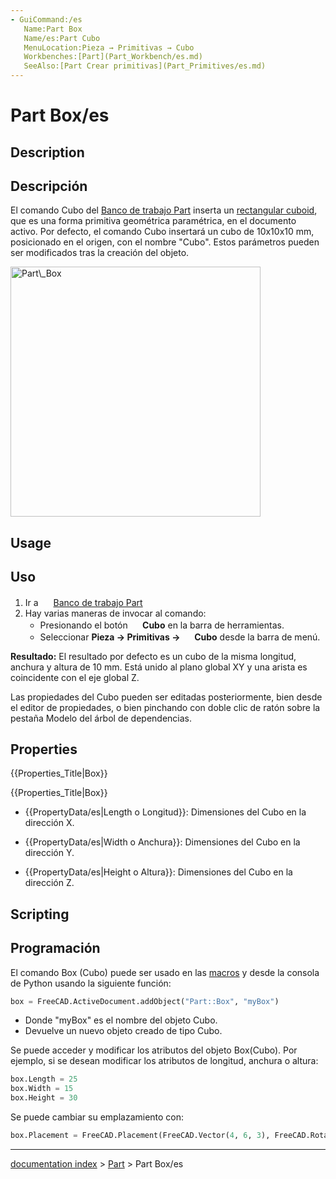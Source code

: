 ```yaml
---
- GuiCommand:/es
   Name:Part Box
   Name/es:Part Cubo
   MenuLocation:Pieza → Primitivas → Cubo
   Workbenches:[Part](Part_Workbench/es.md)
   SeeAlso:[Part Crear primitivas](Part_Primitives/es.md)
---
```


# Part Box/es


</div>

## Description


<div class="mw-translate-fuzzy">

## Descripción

El comando Cubo del [Banco de trabajo Part](Part_Workbench/es.md) inserta un [rectangular cuboid](http://en.wikipedia.org/wiki/Cuboid#Rectangular_cuboid), que es una forma primitiva geométrica paramétrica, en el documento activo. Por defecto, el comando Cubo insertará un cubo de 10x10x10 mm, posicionado en el origen, con el nombre \"Cubo\". Estos parámetros pueden ser modificados tras la creación del objeto.


</div>

<img alt="Part\_Box" src=images/Part_Box.jpg  style="width:400px;">

## Usage


<div class="mw-translate-fuzzy">

## Uso

1.  Ir a <img alt="" src=images/Workbench_Part.svg  style="width:16px;"> [Banco de trabajo Part](Part_Workbench/es.md)
2.  Hay varias maneras de invocar al comando:
    -   Presionando el botón **<img src="images/Part_Box.svg" width=16px> Cubo** en la barra de herramientas.
    -   Seleccionar **Pieza → Primitivas → <img src="images/Part_Box.svg" width=16px> Cubo** desde la barra de menú.


</div>


<div class="mw-translate-fuzzy">

**Resultado:** El resultado por defecto es un cubo de la misma longitud, anchura y altura de 10 mm. Está unido al plano global XY y una arista es coincidente con el eje global Z.


</div>

Las propiedades del Cubo pueden ser editadas posteriormente, bien desde el editor de propiedades, o bien pinchando con doble clic de ratón sobre la pestaña Modelo del árbol de dependencias.

## Properties


{{Properties_Title|Box}}


<div class="mw-translate-fuzzy">


{{Properties_Title|Box}}

-    {{PropertyData/es|Length o Longitud}}: Dimensiones del Cubo en la dirección X.

-    {{PropertyData/es|Width o Anchura}}: Dimensiones del Cubo en la dirección Y.

-    {{PropertyData/es|Height o Altura}}: Dimensiones del Cubo en la dirección Z.


</div>

## Scripting


<div class="mw-translate-fuzzy">

## Programación

El comando Box (Cubo) puede ser usado en las [macros](Macros.md) y desde la consola de Python usando la siguiente función:


</div>


```python
box = FreeCAD.ActiveDocument.addObject("Part::Box", "myBox")
```


<div class="mw-translate-fuzzy">

-   Donde \"myBox\" es el nombre del objeto Cubo.
-   Devuelve un nuevo objeto creado de tipo Cubo.


</div>


<div class="mw-translate-fuzzy">

Se puede acceder y modificar los atributos del objeto Box(Cubo). Por ejemplo, si se desean modificar los atributos de longitud, anchura o altura:


</div>


```python
box.Length = 25
box.Width = 15
box.Height = 30
```

Se puede cambiar su emplazamiento con:


```python
box.Placement = FreeCAD.Placement(FreeCAD.Vector(4, 6, 3), FreeCAD.Rotation(30, 45, 10))
```


<div class="mw-translate-fuzzy">





</div>

---
[documentation index](../README.md) > [Part](Part_Workbench.md) > Part Box/es
